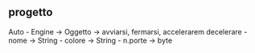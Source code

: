 ## progetto

Auto
    - Engine    -> Oggetto -> avviarsi, fermarsi, accelerarem decelerare
    - nome      -> String
    - colore    -> String
    - n.porte   -> byte
